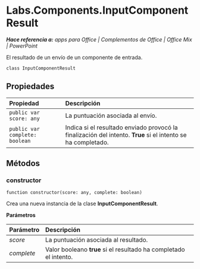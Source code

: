 
# <a name="labs.components.inputcomponentresult"></a>Labs.Components.InputComponentResult

 _**Hace referencia a:** apps para Office | Complementos de Office | Office Mix | PowerPoint_

El resultado de un envío de un componente de entrada.

```
class InputComponentResult
```


## <a name="properties"></a>Propiedades


|Propiedad|Descripción|
|:-----|:-----|
| `public var score: any`|La puntuación asociada al envío.|
| `public var complete: boolean`|Indica si el resultado enviado provocó la finalización del intento.  **True** si el intento se ha completado.|

## <a name="methods"></a>Métodos




### <a name="constructor"></a>constructor

 `function constructor(score: any, complete: boolean)`

Crea una nueva instancia de la clase **InputComponentResult**.

 **Parámetros**


|Parámetro|Descripción|
|:-----|:-----|
| _score_|La puntuación asociada al resultado.|
| _complete_|Valor booleano **true** si el resultado ha completado el intento.|
